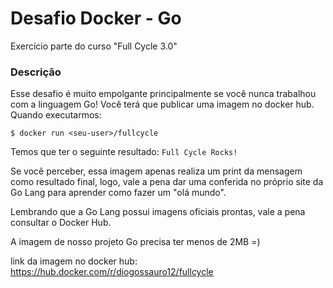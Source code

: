 # Desafio Docker - Go

Exercício parte do curso "Full Cycle 3.0"

### Descrição

Esse desafio é muito empolgante principalmente se você nunca trabalhou com a linguagem Go!
Você terá que publicar uma imagem no docker hub. Quando executarmos:

`$ docker run <seu-user>/fullcycle`

Temos que ter o seguinte resultado: `Full Cycle Rocks!`

Se você perceber, essa imagem apenas realiza um print da mensagem como resultado final, logo, vale a pena dar uma conferida no próprio site da Go Lang para aprender como fazer um "olá mundo".

Lembrando que a Go Lang possui imagens oficiais prontas, vale a pena consultar o Docker Hub.

A imagem de nosso projeto Go precisa ter menos de 2MB =)

link da imagem no docker hub: https://hub.docker.com/r/diogossauro12/fullcycle
